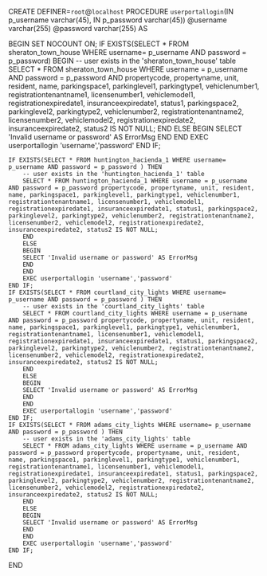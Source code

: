 CREATE DEFINER=`root`@`localhost` PROCEDURE `userportallogin`(IN p_username varchar(45), IN p_password varchar(45))
@username varchar(255)
@password varchar(255)
AS

BEGIN
SET NOCOUNT ON;
    IF EXISTS(SELECT * FROM sheraton_town_house WHERE username= p_username AND password = p_password) 
    BEGIN
        -- user exists in the 'sheraton_town_house' table
        SELECT * FROM sheraton_town_house WHERE username = p_username AND password = p_password AND propertycode, propertyname, unit, resident, name, parkingspace1, parkinglevel1, parkingtype1, vehiclenumber1, registrationtenantname1, licensenumber1, vehiclemodel1, registrationexpiredate1, insuranceexpiredate1, status1, parkingspace2, parkinglevel2, parkingtype2, vehiclenumber2, registrationtenantname2, licensenumber2, vehiclemodel2, registrationexpiredate2, insuranceexpiredate2, status2 IS NOT NULL;
        END
        ELSE
        BEGIN
        SELECT 'Invalid username or password' AS ErrorMsg
        END
        END
        EXEC userportallogin 'username','password'
    END IF;
    
    IF EXISTS(SELECT * FROM huntington_hacienda_1 WHERE username= p_username AND password = p_password ) THEN
        -- user exists in the 'huntington_hacienda_1' table
        SELECT * FROM huntington_hacienda_1 WHERE username = p_username AND password = p_password propertycode, propertyname, unit, resident, name, parkingspace1, parkinglevel1, parkingtype1, vehiclenumber1, registrationtenantname1, licensenumber1, vehiclemodel1, registrationexpiredate1, insuranceexpiredate1, status1, parkingspace2, parkinglevel2, parkingtype2, vehiclenumber2, registrationtenantname2, licensenumber2, vehiclemodel2, registrationexpiredate2, insuranceexpiredate2, status2 IS NOT NULL;
        END
        ELSE
        BEGIN
        SELECT 'Invalid username or password' AS ErrorMsg
        END
        END
        EXEC userportallogin 'username','password'
    END IF;
    IF EXISTS(SELECT * FROM courtland_city_lights WHERE username= p_username AND password = p_password ) THEN
        -- user exists in the 'courtland_city_lights' table
        SELECT * FROM courtland_city_lights WHERE username = p_username AND password = p_password propertycode, propertyname, unit, resident, name, parkingspace1, parkinglevel1, parkingtype1, vehiclenumber1, registrationtenantname1, licensenumber1, vehiclemodel1, registrationexpiredate1, insuranceexpiredate1, status1, parkingspace2, parkinglevel2, parkingtype2, vehiclenumber2, registrationtenantname2, licensenumber2, vehiclemodel2, registrationexpiredate2, insuranceexpiredate2, status2 IS NOT NULL;
        END
        ELSE
        BEGIN
        SELECT 'Invalid username or password' AS ErrorMsg
        END
        END
        EXEC userportallogin 'username','password'
    END IF;
    IF EXISTS(SELECT * FROM adams_city_lights WHERE username= p_username AND password = p_password ) THEN
        -- user exists in the 'adams_city_lights' table
        SELECT * FROM adams_city_lights WHERE username = p_username AND password = p_password propertycode, propertyname, unit, resident, name, parkingspace1, parkinglevel1, parkingtype1, vehiclenumber1, registrationtenantname1, licensenumber1, vehiclemodel1, registrationexpiredate1, insuranceexpiredate1, status1, parkingspace2, parkinglevel2, parkingtype2, vehiclenumber2, registrationtenantname2, licensenumber2, vehiclemodel2, registrationexpiredate2, insuranceexpiredate2, status2 IS NOT NULL;
        END
        ELSE
        BEGIN
        SELECT 'Invalid username or password' AS ErrorMsg
        END
        END
        EXEC userportallogin 'username','password'
    END IF;

END
 
